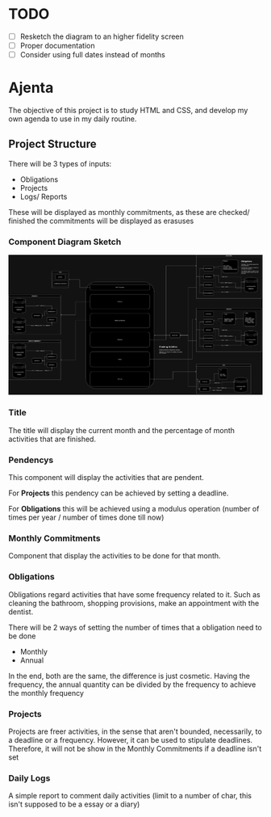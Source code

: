 # TODO
- [ ] Resketch the diagram to an higher fidelity screen
- [ ] Proper documentation
- [ ] Consider using full dates instead of months

# Ajenta
The objective of this project is to study HTML and CSS, and develop my own agenda to use in my daily routine.

## Project Structure
There will be 3 types of inputs:
- Obligations
- Projects
- Logs/ Reports

These will be displayed as monthly commitments, as these are checked/ finished the commitments will be displayed as erasuses

### Component Diagram Sketch
![Project Structure.](https://github.com/vasakamoto/ajenta/blob/main/Ajenta.jpg)

### Title
The title will display the current month and the percentage of month activities that are finished.

### Pendencys
This component will display the activities that are pendent.

For **Projects** this pendency can be achieved by setting a deadline.

For **Obligations** this will be achieved using a modulus operation (number of times per year / number of times done till now)

### Monthly Commitments
Component that display the activities to be done for that month.

### Obligations
Obligations regard activities that have some frequency related to it. Such as cleaning the bathroom, shopping provisions, make an appointment with the dentist.

There will be 2 ways of setting the number of times that a obligation need to be done
- Monthly
- Annual

In the end, both are the same, the difference is just cosmetic. Having the frequency, the annual quantity can be divided by the frequency to achieve the monthly frequency

### Projects
Projects are freer activities, in the sense that aren't bounded, necessarily, to a deadline or a frequency. However, it can be used to stipulate deadlines. Therefore, it will not be show in the Monthly Commitments if a deadline isn't set

### Daily Logs
A simple report to comment daily activities (limit to a number of char, this isn't supposed to be a essay or a diary)
